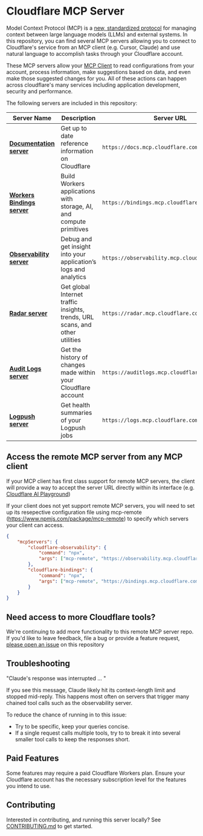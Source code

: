 # Cloudflare MCP Server

Model Context Protocol (MCP) is a [new, standardized protocol](https://modelcontextprotocol.io/introduction) for managing context between large language models (LLMs) and external systems. In this repository, you can find several MCP servers allowing you to connect to Cloudflare's service from an MCP client (e.g. Cursor, Claude) and use natural language to accomplish tasks through your Cloudflare account.

These MCP servers allow your [MCP Client](https://modelcontextprotocol.io/clients) to read configurations from your account, process information, make suggestions based on data, and even make those suggested changes for you. All of these actions can happen across cloudflare's many services including application development, security and performance.

The following servers are included in this repository:

| Server Name                                     | Description                                                                  | Server URL                                     |
| ----------------------------------------------- | ---------------------------------------------------------------------------- | ---------------------------------------------- |
| [**Documentation server**](/apps/docs-autorag)  | Get up to date reference information on Cloudflare                           | `https://docs.mcp.cloudflare.com/sse`          |
| [**Workers Bindings server**](/apps/bindings)   | Build Workers applications with storage, AI, and compute primitives          | `https://bindings.mcp.cloudflare.com/sse`      |
| [**Observability server**](/apps/observability) | Debug and get insight into your application’s logs and analytics             | `https://observability.mcp.cloudflare.com/sse` |
| [**Radar server**](/apps/radar)                 | Get global Internet traffic insights, trends, URL scans, and other utilities | `https://radar.mcp.cloudflare.com/sse`         |
| [**Audit Logs server**](/apps/auditlogs)        | Get the history of changes made within your Cloudflare account               | `https://auditlogs.mcp.cloudflare.com/sse`     |
| [**Logpush server**](/apps/logpush)             | Get health summaries of your Logpush jobs                                    | `https://logs.mcp.cloudflare.com/sse`     |

## Access the remote MCP server from any MCP client

If your MCP client has first class support for remote MCP servers, the client will provide a way to accept the server URL directly within its interface (e.g. [Cloudflare AI Playground](https://playground.ai.cloudflare.com/))

If your client does not yet support remote MCP servers, you will need to set up its resepective configuration file using mcp-remote (https://www.npmjs.com/package/mcp-remote) to specify which servers your client can access.

```json
{
	"mcpServers": {
		"cloudflare-observability": {
			"command": "npx",
			"args": ["mcp-remote", "https://observability.mcp.cloudflare.com/sse"]
		},
		"cloudflare-bindings": {
			"command": "npx",
			"args": ["mcp-remote", "https://bindings.mcp.cloudflare.com/sse"]
		}
	}
}
```

## Need access to more Cloudflare tools?

We're continuing to add more functionality to this remote MCP server repo. If you'd like to leave feedback, file a bug or provide a feature request, [please open an issue](https://github.com/cloudflare/mcp-server-cloudflare/issues/new/choose) on this repository

## Troubleshooting

"Claude's response was interrupted ... "

If you see this message, Claude likely hit its context-length limit and stopped mid-reply. This happens most often on servers that trigger many chained tool calls such as the observability server.

To reduce the chance of running in to this issue:

- Try to be specific, keep your queries concise.
- If a single request calls multiple tools, try to to break it into several smaller tool calls to keep the responses short.

## Paid Features

Some features may require a paid Cloudflare Workers plan. Ensure your Cloudflare account has the necessary subscription level for the features you intend to use.

## Contributing

Interested in contributing, and running this server locally? See [CONTRIBUTING.md](CONTRIBUTING.md) to get started.
